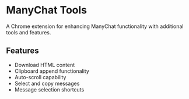 # ManyChat Tools

A Chrome extension for enhancing ManyChat functionality with additional tools and features.

## Features
- Download HTML content
- Clipboard append functionality
- Auto-scroll capability
- Select and copy messages
- Message selection shortcuts 